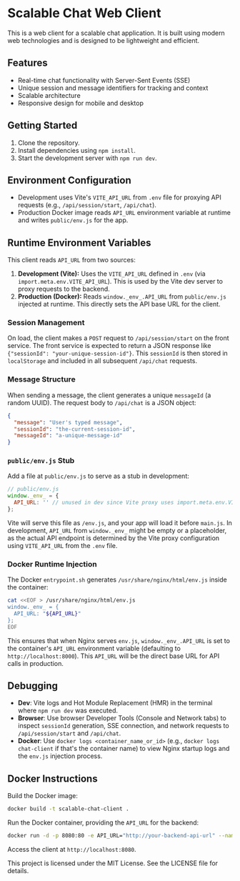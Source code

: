# Scalable Chat Web Client

This is a web client for a scalable chat application. It is built using modern web technologies and is designed to be lightweight and efficient.

## Features

- Real-time chat functionality with Server-Sent Events (SSE)
- Unique session and message identifiers for tracking and context
- Scalable architecture
- Responsive design for mobile and desktop

## Getting Started

1. Clone the repository.
2. Install dependencies using `npm install`.
3. Start the development server with `npm run dev`.

## Environment Configuration

- Development uses Vite's `VITE_API_URL` from `.env` file for proxying API requests (e.g., `/api/session/start`, `/api/chat`).
- Production Docker image reads `API_URL` environment variable at runtime and writes `public/env.js` for the app.

## Runtime Environment Variables

This client reads `API_URL` from two sources:

1.  **Development (Vite):** Uses the `VITE_API_URL` defined in `.env` (via `import.meta.env.VITE_API_URL`). This is used by the Vite dev server to proxy requests to the backend.
2.  **Production (Docker):** Reads `window._env_.API_URL` from `public/env.js` injected at runtime. This directly sets the API base URL for the client.

### Session Management

On load, the client makes a `POST` request to `/api/session/start` on the front service. The front service is expected to return a JSON response like `{"sessionId": "your-unique-session-id"}`. This `sessionId` is then stored in `localStorage` and included in all subsequent `/api/chat` requests.

### Message Structure

When sending a message, the client generates a unique `messageId` (a random UUID). The request body to `/api/chat` is a JSON object:

```json
{
  "message": "User's typed message",
  "sessionId": "the-current-session-id",
  "messageId": "a-unique-message-id"
}
```

### `public/env.js` Stub

Add a file at `public/env.js` to serve as a stub in development:

```js
// public/env.js
window._env_ = {
  API_URL: '' // unused in dev since Vite proxy uses import.meta.env.VITE_API_URL for the proxy target
};
```

Vite will serve this file as `/env.js`, and your app will load it before `main.js`. In development, `API_URL` from `window._env_` might be empty or a placeholder, as the actual API endpoint is determined by the Vite proxy configuration using `VITE_API_URL` from the `.env` file.

### Docker Runtime Injection

The Docker `entrypoint.sh` generates `/usr/share/nginx/html/env.js` inside the container:

```sh
cat <<EOF > /usr/share/nginx/html/env.js
window._env_ = {
  API_URL: "${API_URL}"
};
EOF
```

This ensures that when Nginx serves `env.js`, `window._env_.API_URL` is set to the container's `API_URL` environment variable (defaulting to `http://localhost:8000`). This `API_URL` will be the direct base URL for API calls in production.

## Debugging

-   **Dev**: Vite logs and Hot Module Replacement (HMR) in the terminal where `npm run dev` was executed.
-   **Browser**: Use browser Developer Tools (Console and Network tabs) to inspect `sessionId` generation, SSE connection, and network requests to `/api/session/start` and `/api/chat`.
-   **Docker**: Use `docker logs <container_name_or_id>` (e.g., `docker logs chat-client` if that's the container name) to view Nginx startup logs and the `env.js` injection process.

## Docker Instructions

Build the Docker image:

```bash
docker build -t scalable-chat-client .
```

Run the Docker container, providing the `API_URL` for the backend:

```bash
docker run -d -p 8080:80 -e API_URL="http://your-backend-api-url" --name chat-client scalable-chat-client
```

Access the client at `http://localhost:8080`.

This project is licensed under the MIT License. See the LICENSE file for details.